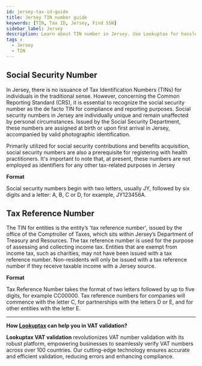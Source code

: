 ```yaml
---
id: jersey-tax-id-guide
title: Jersey TIN number guide
keywords: [TIN, Tax ID, Jersey, Find SSN]
sidebar_label: Jersey
description: Learn about TIN number in Jersey. Use Lookuptax for hassle-free tax id validation in Jersey and other 100+ countries
tags : 
  - Jersey
  - TIN
---
```


## Social Security Number

In Jersey, there is no issuance of Tax Identification Numbers (TINs) for individuals in the traditional sense. However, concerning the Common Reporting Standard (CRS), it is essential to recognize the social security number as the de facto TIN for compliance and reporting purposes. Social security numbers in Jersey are individually unique and remain unaffected by personal circumstances. Issued by the Social Security Department, these numbers are assigned at birth or upon first arrival in Jersey, accompanied by valid photographic identification.

Primarily utilized for social security contributions and benefits acquisition, social security numbers are also a prerequisite for registering with health practitioners. It's important to note that, at present, these numbers are not employed as identifiers for any other tax-related purposes in Jersey

**Format**

Social security numbers begin with two letters, usually JY, followed by six digits and a letter: A, B, C or D, for example, JY123456A.

## Tax Reference Number
The TIN for entities is the entity’s 'tax reference number', issued by the office of the Comptroller of Taxes, which sits within Jersey’s Department of Treasury and Resources. The tax reference number is used for the purpose of assessing and collecting income tax. Entities that are exempt from income tax, such as charities, may not have been issued with a tax
reference number. Non-residents will only be issued with a tax reference number if they receive taxable income with a Jersey source.

**Format**

Tax Reference Number takes the format of two letters followed by up to five digits, for example CC00000. Tax reference numbers for companies will commence with the letter C, for partnerships with the letters D or E, and for other entities with the letter E.

----
**How [Lookuptax](https://lookuptax.com/) can help you in VAT validation?**

**Lookuptax VAT validation** revolutionizes VAT number validation with its robust platform, empowering businesses to seamlessly verify VAT numbers across over 100 countries. Our cutting-edge technology ensures accurate and efficient validation, reducing errors and enhancing compliance.

